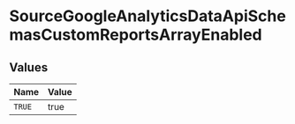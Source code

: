 # SourceGoogleAnalyticsDataApiSchemasCustomReportsArrayEnabled


## Values

| Name   | Value  |
| ------ | ------ |
| `TRUE` | true   |